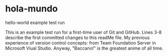# hola-mundo
hello-world example test run

This is an example test run for a first-time user of Git and GitHub.
Lines 3-8 describe the first committed changes to this readMe file.
My previous experience of version control concepts:
from Team Foundation Server in Microsoft Viual Studio.
Anyway, "Baccano!" is the greatest anime of all time.
